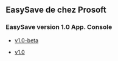 ## EasySave de chez Prosoft

### EasySave version 1.0 App. Console

- [v1.0-beta](https://github.com/Valentin-Hervouet/Projet_Programmation_Systeme/releases/tag/v1.0-beta)

- [v1.0](https://github.com/Valentin-Hervouet/Projet_Programmation_Systeme/releases/tag/v1.0)
